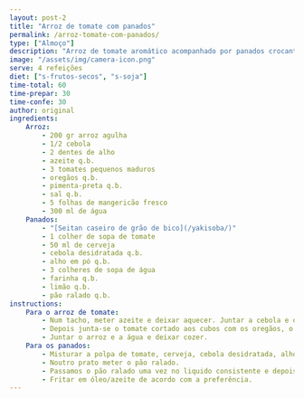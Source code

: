 ```yaml
---
layout: post-2
title: "Arroz de tomate com panados"
permalink: /arroz-tomate-com-panados/
type: ["Almoço"]
description: "Arroz de tomate aromático acompanhado por panados crocantes de seitan caseiro."
image: "/assets/img/camera-icon.png"
serve: 4 refeições
diet: ["s-frutos-secos", "s-soja"]
time-total: 60
time-prepar: 30
time-confe: 30
author: original
ingredients:
    Arroz:
        - 200 gr arroz agulha
        - 1/2 cebola
        - 2 dentes de alho
        - azeite q.b.
        - 3 tomates pequenos maduros
        - oregãos q.b.
        - pimenta-preta q.b.
        - sal q.b.
        - 5 folhas de mangericão fresco
        - 300 ml de água
    Panados:
        - "[Seitan caseiro de grão de bico](/yakisoba/)"
        - 1 colher de sopa de tomate
        - 50 ml de cerveja
        - cebola desidratada q.b.
        - alho em pó q.b.
        - 3 colheres de sopa de água
        - farinha q.b.
        - limão q.b.
        - pão ralado q.b.
instructions:
    Para o arroz de tomate:
        - Num tacho, meter azeite e deixar aquecer. Juntar a cebola e o louro. Deixar reforgar e meter o alho.
        - Depois junta-se o tomate cortado aos cubos com os oregãos, o mangericão, o sal e a pimenta-preta e deixa-se reduzir um pouco. Nesta fase, se quiser retire o louro e passe tudo com uma carinha mágica.
        - Juntar o arroz e a água e deixar cozer.
    Para os panados:
        - Misturar a polpa de tomate, cerveja, cebola desidratada, alho em pó, sal, água, farinhae  limão num prato até obtermos um líquido consistente.
        - Noutro prato meter o pão ralado.
        - Passamos o pão ralado uma vez no liquido consistente e depois no pão ralado. Se acharmos necessário, fazer novamente estes dois passos.
        - Fritar em óleo/azeite de acordo com a preferência.
---
```

